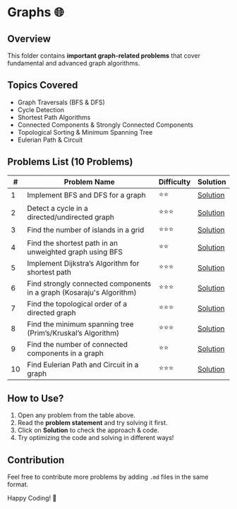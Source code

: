 # Graphs 🌐

## Overview
This folder contains **important graph-related problems** that cover fundamental and advanced graph algorithms.

## Topics Covered
- Graph Traversals (BFS & DFS)
- Cycle Detection
- Shortest Path Algorithms
- Connected Components & Strongly Connected Components
- Topological Sorting & Minimum Spanning Tree
- Eulerian Path & Circuit

## Problems List (10 Problems)

| #  | Problem Name | Difficulty | Solution |
|----|------------------------------------------------------------|------------|----------|
| 1  | Implement BFS and DFS for a graph | ⭐⭐ | [Solution](1-bfs-dfs.md) |
| 2  | Detect a cycle in a directed/undirected graph | ⭐⭐⭐ | [Solution](2-cycle-detection.md) |
| 3  | Find the number of islands in a grid | ⭐⭐⭐ | [Solution](3-number-of-islands.md) |
| 4  | Find the shortest path in an unweighted graph using BFS | ⭐⭐ | [Solution](4-shortest-path-bfs.md) |
| 5  | Implement Dijkstra’s Algorithm for shortest path | ⭐⭐⭐ | [Solution](5-dijkstra.md) |
| 6  | Find strongly connected components in a graph (Kosaraju's Algorithm) | ⭐⭐⭐ | [Solution](6-scc-kosaraju.md) |
| 7  | Find the topological order of a directed graph | ⭐⭐⭐ | [Solution](7-topological-sort.md) |
| 8  | Find the minimum spanning tree (Prim’s/Kruskal’s Algorithm) | ⭐⭐⭐ | [Solution](8-mst-prims-kruskal.md) |
| 9  | Find the number of connected components in a graph | ⭐⭐ | [Solution](9-connected-components.md) |
| 10 | Find Eulerian Path and Circuit in a graph | ⭐⭐⭐ | [Solution](10-eulerian-path.md) |

## How to Use?
1. Open any problem from the table above.
2. Read the **problem statement** and try solving it first.
3. Click on **Solution** to check the approach & code.
4. Try optimizing the code and solving in different ways!

## Contribution
Feel free to contribute more problems by adding `.md` files in the same format.

Happy Coding! 🚀

